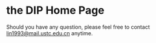 # the DIP Home Page

Should you have any question, please feel free to contact lin1993@mail.ustc.edu.cn anytime.
